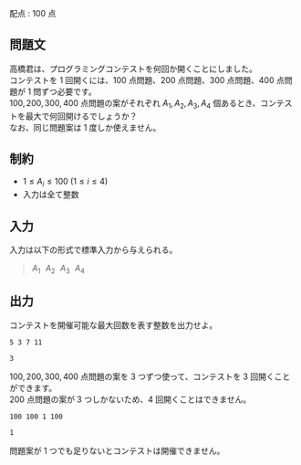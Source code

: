 配点 : $100$ 点

## 問題文

高橋君は、プログラミングコンテストを何回か開くことにしました。<br>
コンテストを $1$ 回開くには、$100$ 点問題、$200$ 点問題、$300$ 点問題、$400$ 点問題が $1$ 問ずつ必要です。<br>
$100, 200, 300, 400$ 点問題の案がそれぞれ $A_1, A_2, A_3, A_4$ 個あるとき、コンテストを最大で何回開けるでしょうか？<br>
なお、同じ問題案は $1$ 度しか使えません。

## 制約

- $1 \le A_i \le 100$ $(1 \le i \le 4)$
- 入力は全て整数

## 入力

入力は以下の形式で標準入力から与えられる。

> $A_1 \hspace{7pt} A_2 \hspace{7pt} A_3 \hspace{7pt} A_4$

## 出力

コンテストを開催可能な最大回数を表す整数を出力せよ。  

```input1
5 3 7 11
```

```output1
3
```

$100, 200, 300, 400$ 点問題の案を $3$ つずつ使って、コンテストを $3$ 回開くことができます。<br>
$200$ 点問題の案が $3$ つしかないため、$4$ 回開くことはできません。  

```input2
100 100 1 100
```

```output2
1
```

問題案が $1$ つでも足りないとコンテストは開催できません。